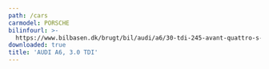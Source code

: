 ```yaml
---
path: /cars
carmodel: PORSCHE
bilinfourl: >-
  https://www.bilbasen.dk/brugt/bil/audi/a6/30-tdi-245-avant-quattro-s-tr-5d/4055003
downloaded: true
title: 'AUDI A6, 3.0 TDI'
---
```


